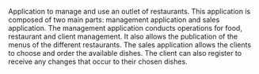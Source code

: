 Application to manage and use an outlet of restaurants. This application is composed of two main parts: management application and sales application.
The management application conducts operations for food, restaurant and client management. It also allows the publication of the menus of the different restaurants.
The sales application allows the clients to choose and order the available dishes. The client can also register to receive any changes that occur to their chosen dishes.